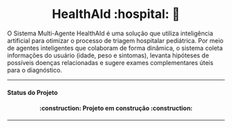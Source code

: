 <h1 align="center"> HealthAId :hospital: 🤖</h1>

O Sistema Multi-Agente HealthAId é uma solução que utiliza inteligência artificial para otimizar o processo de triagem hospitalar pediátrica. Por meio de agentes inteligentes que colaboram de forma dinâmica, o sistema coleta informações do usuário (idade, peso e sintomas), levanta hipóteses de possíveis doenças relacionadas e sugere exames complementares úteis para o diagnóstico.

----
#### Status do Projeto
<h4 align="center"> 
    :construction:  Projeto em construção  :construction:
</h4>

----
